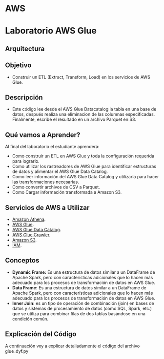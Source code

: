 # AWS

# Laboratorio AWS Glue
## Arquitectura


## **Objetivo**
* Construir un ETL (Extract, Transform, Load) en los servicios de AWS Glue.

## **Descripción**
* Este código lee desde el AWS Glue Datacatalog la tabla en una base de datos, después realiza una eliminacion de las columnas especificadas. Finalmente, escribe el resultado en un archivo Parquet en S3. 

## **Qué vamos a Aprender?** 
Al final del laboratorio el estudiante aprenderá:
* Como construir un ETL en AWS Glue y toda la configuración requerida para lograrlo.
* Como utilizar los rastreadores de AWS Glue para identificar estructuras de datos y alimentar el AWS Glue Data Catalog.
* Como leer información del AWS Glue Data Catalog y utilizarla para hacer las transformaciones necesarias.
* Como convertir archivos de CSV a Parquet.
* Como Cargar información transformada a Amazon S3.

## **Servicios de AWS a Utilizar**
* [Amazon Athena](https://aws.amazon.com/athena/).
* [AWS Glue](https://aws.amazon.com/glue/).
* [AWS Glue Data Catalog](https://docs.aws.amazon.com/es_es/glue/latest/dg/start-data-catalog.html).
* [AWS Glue Crawler](https://docs.aws.amazon.com/glue/latest/dg/add-crawler.html).
* [Amazon S3](https://aws.amazon.com/s3/).
* [IAM](https://aws.amazon.com/iam/).

## **Conceptos**
* **Dynamic Frame:** Es una estructura de datos similar a un DataFrame de Apache Spark, pero con características adicionales que lo hacen más adecuado para los procesos de transformación de datos en AWS Glue. 
* **Data Frame:** Es una estructura de datos similar a un DataFrame de Apache Spark, pero con características adicionales que lo hacen más adecuado para los procesos de transformación de datos en AWS Glue.
* **Inner Join:** es un tipo de operación de combinación (join) en bases de datos y sistemas de procesamiento de datos (como SQL, Spark, etc.) que se utiliza para combinar filas de dos tablas basándose en una condición común.

## **Explicación del Código**
A continuación voy a explicar detalladamente el código del archivo glue_dyf.py
